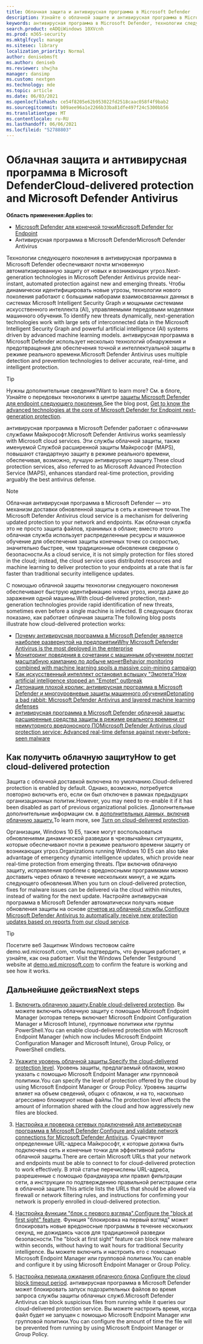 ```yaml
---
title: Облачная защита и антивирусная программа в Microsoft Defender
description: Узнайте о облачной защите и антивирусная программа в Microsoft Defender
keywords: антивирусная программа в Microsoft Defender, технологии следующего поколения, av следующего поколения, машинное обучение, антивирусное программное обеспечение, безопасность, защитник, облако, облачная защита
search.product: eADQiWindows 10XVcnh
ms.prod: m365-security
ms.mktglfcycl: manage
ms.sitesec: library
localization_priority: Normal
author: denisebmsft
ms.author: deniseb
ms.reviewer: shwjha
manager: dansimp
ms.custom: nextgen
ms.technology: mde
ms.topic: article
ms.date: 06/03/2021
ms.openlocfilehash: ce54f8205e62b953022fd2518caac058f4f9bab2
ms.sourcegitcommit: b09aee96a1e2266b33ba81dfe497f24c5300bb56
ms.translationtype: MT
ms.contentlocale: ru-RU
ms.lasthandoff: 06/06/2021
ms.locfileid: "52788803"
---
```

# <a name="cloud-delivered-protection-and-microsoft-defender-antivirus"></a><span data-ttu-id="392b8-104">Облачная защита и антивирусная программа в Microsoft Defender</span><span class="sxs-lookup"><span data-stu-id="392b8-104">Cloud-delivered protection and Microsoft Defender Antivirus</span></span>

<span data-ttu-id="392b8-105">**Область применения:**</span><span class="sxs-lookup"><span data-stu-id="392b8-105">**Applies to:**</span></span>

- [<span data-ttu-id="392b8-106">Microsoft Defender для конечной точки</span><span class="sxs-lookup"><span data-stu-id="392b8-106">Microsoft Defender for Endpoint</span></span>](/microsoft-365/security/defender-endpoint/)
- <span data-ttu-id="392b8-107">Антивирусная программа в Microsoft Defender</span><span class="sxs-lookup"><span data-stu-id="392b8-107">Microsoft Defender Antivirus</span></span>

<span data-ttu-id="392b8-108">Технологии следующего поколения в антивирусная программа в Microsoft Defender обеспечивают почти мгновенную автоматизированную защиту от новых и возникающих угроз.</span><span class="sxs-lookup"><span data-stu-id="392b8-108">Next-generation technologies in Microsoft Defender Antivirus provide near-instant, automated protection against new and emerging threats.</span></span> <span data-ttu-id="392b8-109">Чтобы динамически идентифицировать новые угрозы, технологии нового поколения работают с большими наборами взаимосвязанных данных в системах Microsoft Intelligent Security Graph и мощными системами искусственного интеллекта (AI), управляемыми передовыми моделями машинного обучения.</span><span class="sxs-lookup"><span data-stu-id="392b8-109">To identify new threats dynamically, next-generation technologies work with large sets of interconnected data in the Microsoft Intelligent Security Graph and powerful artificial intelligence (AI) systems driven by advanced machine learning models.</span></span> <span data-ttu-id="392b8-110">антивирусная программа в Microsoft Defender использует несколько технологий обнаружения и предотвращения для обеспечения точной и интеллектуальной защиты в режиме реального времени.</span><span class="sxs-lookup"><span data-stu-id="392b8-110">Microsoft Defender Antivirus uses multiple detection and prevention technologies to deliver accurate, real-time, and intelligent protection.</span></span> 

> [!TIP]
> <span data-ttu-id="392b8-111">Нужны дополнительные сведения?</span><span class="sxs-lookup"><span data-stu-id="392b8-111">Want to learn more?</span></span> <span data-ttu-id="392b8-112">См. в блоге, Узнайте о передовых технологиях в центре [защиты Microsoft Defender для endpoint следующего поколения.](https://www.microsoft.com/security/blog/2019/06/24/inside-out-get-to-know-the-advanced-technologies-at-the-core-of-microsoft-defender-atp-next-generation-protection/)</span><span class="sxs-lookup"><span data-stu-id="392b8-112">See the blog post, [Get to know the advanced technologies at the core of Microsoft Defender for Endpoint next-generation protection](https://www.microsoft.com/security/blog/2019/06/24/inside-out-get-to-know-the-advanced-technologies-at-the-core-of-microsoft-defender-atp-next-generation-protection/).</span></span>

<span data-ttu-id="392b8-113">антивирусная программа в Microsoft Defender работает с облачными службами Майкрософт.</span><span class="sxs-lookup"><span data-stu-id="392b8-113">Microsoft Defender Antivirus works seamlessly with Microsoft cloud services.</span></span> <span data-ttu-id="392b8-114">Эти службы облачной защиты, также именуемой Службой расширенной защиты Майкрософт (MAPS), повышают стандартную защиту в режиме реального времени, обеспечивая, возможно, лучшую антивирусную защиту.</span><span class="sxs-lookup"><span data-stu-id="392b8-114">These cloud protection services, also referred to as Microsoft Advanced Protection Service (MAPS), enhances standard real-time protection, providing arguably the best antivirus defense.</span></span> 

> [!NOTE]
> <span data-ttu-id="392b8-115">Облачная антивирусная программа в Microsoft Defender — это механизм доставки обновленной защиты в сеть и конечные точки.</span><span class="sxs-lookup"><span data-stu-id="392b8-115">The Microsoft Defender Antivirus cloud service is a mechanism for delivering updated protection to your network and endpoints.</span></span> <span data-ttu-id="392b8-116">Как облачная служба это не просто защита файлов, хранимых в облаке; вместо этого облачная служба использует распределенные ресурсы и машинное обучение для обеспечения защиты конечных точек со скоростью, значительно быстрее, чем традиционные обновления сведении о безопасности.</span><span class="sxs-lookup"><span data-stu-id="392b8-116">As a cloud service, it is not simply protection for files stored in the cloud; instead, the cloud service uses distributed resources and machine learning to deliver protection to your endpoints at a rate that is far faster than traditional security intelligence updates.</span></span>

<span data-ttu-id="392b8-117">С помощью облачной защиты технологии следующего поколения обеспечивают быструю идентификацию новых угроз, иногда даже до заражения одной машины.</span><span class="sxs-lookup"><span data-stu-id="392b8-117">With cloud-delivered protection, next-generation technologies provide rapid identification of new threats, sometimes even before a single machine is infected.</span></span> <span data-ttu-id="392b8-118">В следующих блогах показано, как работает облачная защита:</span><span class="sxs-lookup"><span data-stu-id="392b8-118">The following blog posts illustrate how cloud-delivered protection works:</span></span>

- [<span data-ttu-id="392b8-119">Почему антивирусная программа в Microsoft Defender является наиболее развернутой на предприятии</span><span class="sxs-lookup"><span data-stu-id="392b8-119">Why Microsoft Defender Antivirus is the most deployed in the enterprise</span></span>](https://www.microsoft.com/security/blog/2018/03/22/why-windows-defender-antivirus-is-the-most-deployed-in-the-enterprise) 
- [<span data-ttu-id="392b8-120">Мониторинг поведения в сочетании с машинным обучением портит масштабную кампанию по добыче монет</span><span class="sxs-lookup"><span data-stu-id="392b8-120">Behavior monitoring combined with machine learning spoils a massive coin-mining campaign</span></span>](https://www.microsoft.com/security/blog/2018/03/07/behavior-monitoring-combined-with-machine-learning-spoils-a-massive-dofoil-coin-mining-campaign)
- [<span data-ttu-id="392b8-121">Как искусственный интеллект остановил вспышку "Эмотета"</span><span class="sxs-lookup"><span data-stu-id="392b8-121">How artificial intelligence stopped an "Emotet" outbreak</span></span>](https://www.microsoft.com/security/blog/2018/02/14/how-artificial-intelligence-stopped-an-emotet-outbreak)
- [<span data-ttu-id="392b8-122">Детонация плохой кролик: антивирусная программа в Microsoft Defender и многоуровневые защиты машинного обучения</span><span class="sxs-lookup"><span data-stu-id="392b8-122">Detonating a bad rabbit: Microsoft Defender Antivirus and layered machine learning defenses</span></span>](https://www.microsoft.com/security/blog/2017/12/11/detonating-a-bad-rabbit-windows-defender-antivirus-and-layered-machine-learning-defenses)
- [<span data-ttu-id="392b8-123">антивирусная программа в Microsoft Defender облачной защиты: расширенные средства защиты в режиме реального времени от неимуторного вредоносного ПО</span><span class="sxs-lookup"><span data-stu-id="392b8-123">Microsoft Defender Antivirus cloud protection service: Advanced real-time defense against never-before-seen malware</span></span>](https://www.microsoft.com/security/blog/2017/07/18/windows-defender-antivirus-cloud-protection-service-advanced-real-time-defense-against-never-before-seen-malware) 
 
## <a name="how-to-get-cloud-delivered-protection"></a><span data-ttu-id="392b8-124">Как получить облачную защиту</span><span class="sxs-lookup"><span data-stu-id="392b8-124">How to get cloud-delivered protection</span></span> 

<span data-ttu-id="392b8-125">Защита с облачной доставкой включена по умолчанию.</span><span class="sxs-lookup"><span data-stu-id="392b8-125">Cloud-delivered protection is enabled by default.</span></span> <span data-ttu-id="392b8-126">Однако, возможно, потребуется повторно включить его, если он был отключен в рамках предыдущих организационных политик.</span><span class="sxs-lookup"><span data-stu-id="392b8-126">However, you may need to re-enable it if it has been disabled as part of previous organizational policies.</span></span> <span data-ttu-id="392b8-127">Дополнительные дополнительные информации см. в [дополнительных данных, включив облачную защиту.](enable-cloud-protection-microsoft-defender-antivirus.md)</span><span class="sxs-lookup"><span data-stu-id="392b8-127">To learn more, see [Turn on cloud-delivered protection](enable-cloud-protection-microsoft-defender-antivirus.md).</span></span>

<span data-ttu-id="392b8-128">Организации, Windows 10 E5, также могут воспользоваться обновлениями динамической разведки в чрезвычайных ситуациях, которые обеспечивают почти в режиме реального времени защиту от возникающих угроз.</span><span class="sxs-lookup"><span data-stu-id="392b8-128">Organizations running Windows 10 E5 can also take advantage of emergency dynamic intelligence updates, which provide near real-time protection from emerging threats.</span></span> <span data-ttu-id="392b8-129">При включив облачную защиту, исправления проблем с вредоносными программами можно доставить через облако в течение нескольких минут, а не ждать следующего обновления.</span><span class="sxs-lookup"><span data-stu-id="392b8-129">When you turn on cloud-delivered protection, fixes for malware issues can be delivered via the cloud within minutes, instead of waiting for the next update.</span></span> <span data-ttu-id="392b8-130">Настройте антивирусная программа в Microsoft Defender автоматически получать новые обновления защиты на основе [отчетов из облачной службы.](manage-event-based-updates-microsoft-defender-antivirus.md#cloud-report-updates)</span><span class="sxs-lookup"><span data-stu-id="392b8-130">[Configure Microsoft Defender Antivirus to automatically receive new protection updates based on reports from our cloud service](manage-event-based-updates-microsoft-defender-antivirus.md#cloud-report-updates).</span></span>

> [!TIP]
> <span data-ttu-id="392b8-131">Посетите веб Защитник Windows тестовом сайте demo.wd.microsoft.com, чтобы подтвердить, что функция работает, и узнайте, как она работает. [](https://demo.wd.microsoft.com?ocid=cx-wddocs-testground)</span><span class="sxs-lookup"><span data-stu-id="392b8-131">Visit the Windows Defender Testground website at [demo.wd.microsoft.com](https://demo.wd.microsoft.com?ocid=cx-wddocs-testground) to confirm the feature is working and see how it works.</span></span>

## <a name="next-steps"></a><span data-ttu-id="392b8-132">Дальнейшие действия</span><span class="sxs-lookup"><span data-stu-id="392b8-132">Next steps</span></span>

1. <span data-ttu-id="392b8-133">[Включить облачную защиту.](enable-cloud-protection-microsoft-defender-antivirus.md)</span><span class="sxs-lookup"><span data-stu-id="392b8-133">[Enable cloud-delivered protection](enable-cloud-protection-microsoft-defender-antivirus.md).</span></span> <span data-ttu-id="392b8-134">Вы можете включить облачную защиту с помощью Microsoft Endpoint Manager (которая теперь включает Microsoft Endpoint Configuration Manager и Microsoft Intune), групповые политики или группы PowerShell.</span><span class="sxs-lookup"><span data-stu-id="392b8-134">You can enable cloud-delivered protection with Microsoft Endpoint Manager (which now includes Microsoft Endpoint Configuration Manager and Microsoft Intune), Group Policy, or PowerShell cmdlets.</span></span>

2. <span data-ttu-id="392b8-135">[Укажите уровень облачной защиты.](specify-cloud-protection-level-microsoft-defender-antivirus.md)</span><span class="sxs-lookup"><span data-stu-id="392b8-135">[Specify the cloud-delivered protection level](specify-cloud-protection-level-microsoft-defender-antivirus.md).</span></span> <span data-ttu-id="392b8-136">Уровень защиты, предлагаемый облаком, можно указать с помощью Microsoft Endpoint Manager или групповой политики.</span><span class="sxs-lookup"><span data-stu-id="392b8-136">You can specify the level of protection offered by the cloud by using Microsoft Endpoint Manager or Group Policy.</span></span> <span data-ttu-id="392b8-137">Уровень защиты влияет на объем сведений, общих с облаком, и на то, насколько агрессивно блокируют новые файлы.</span><span class="sxs-lookup"><span data-stu-id="392b8-137">The protection level affects the amount of information shared with the cloud and how aggressively new files are blocked.</span></span>

3. <span data-ttu-id="392b8-138">[Настройка и проверка сетевых подключений для антивирусная программа в Microsoft Defender](configure-network-connections-microsoft-defender-antivirus.md).</span><span class="sxs-lookup"><span data-stu-id="392b8-138">[Configure and validate network connections for Microsoft Defender Antivirus](configure-network-connections-microsoft-defender-antivirus.md).</span></span> <span data-ttu-id="392b8-139">Существуют определенные URL-адреса Майкрософт, к которые должна быть подключена сеть и конечные точки для эффективной работы облачной защиты.</span><span class="sxs-lookup"><span data-stu-id="392b8-139">There are certain Microsoft URLs that your network and endpoints must be able to connect to for cloud-delivered protection to work effectively.</span></span> <span data-ttu-id="392b8-140">В этой статье перечислены URL-адреса, разрешенные с помощью брандмауэра или правил фильтрации сети, а инструкции по подтверждению правильной регистрации сети в облачной защите.</span><span class="sxs-lookup"><span data-stu-id="392b8-140">This article lists the URLs that should be allowed via firewall or network filtering rules, and instructions for confirming your network is properly enrolled in cloud-delivered protection.</span></span>

4. <span data-ttu-id="392b8-141">[Настройка функции "блок с первого взгляда".](configure-block-at-first-sight-microsoft-defender-antivirus.md)</span><span class="sxs-lookup"><span data-stu-id="392b8-141">[Configure the "block at first sight" feature](configure-block-at-first-sight-microsoft-defender-antivirus.md).</span></span> <span data-ttu-id="392b8-142">Функция "блокировка на первый взгляд" может блокировать новые вредоносные программы в течение нескольких секунд, не дожидаясь часов для традиционной разведки безопасности.</span><span class="sxs-lookup"><span data-stu-id="392b8-142">The "block at first sight" feature can block new malware within seconds, without having to wait hours for traditional Security intelligence.</span></span> <span data-ttu-id="392b8-143">Вы можете включить и настроить его с помощью Microsoft Endpoint Manager или групповой политики.</span><span class="sxs-lookup"><span data-stu-id="392b8-143">You can enable and configure it by using Microsoft Endpoint Manager or Group Policy.</span></span>

5. <span data-ttu-id="392b8-144">[Настройка периода ожидания облачного блока](configure-cloud-block-timeout-period-microsoft-defender-antivirus.md).</span><span class="sxs-lookup"><span data-stu-id="392b8-144">[Configure the cloud block timeout period](configure-cloud-block-timeout-period-microsoft-defender-antivirus.md).</span></span> <span data-ttu-id="392b8-145">антивирусная программа в Microsoft Defender может блокировать запуск подозрительных файлов во время запроса службы защиты облачных служб.</span><span class="sxs-lookup"><span data-stu-id="392b8-145">Microsoft Defender Antivirus can block suspicious files from running while it queries our cloud-delivered protection service.</span></span> <span data-ttu-id="392b8-146">Вы можете настроить время, когда файл будет не запущен с помощью Microsoft Endpoint Manager или групповой политики.</span><span class="sxs-lookup"><span data-stu-id="392b8-146">You can configure the amount of time the file will be prevented from running by using Microsoft Endpoint Manager or Group Policy.</span></span>